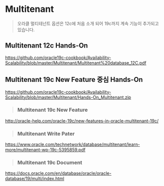 
<H1>Multitenant</H1>

>오라클 멀티테넌트 옵션은 12c에 처음 소개 되어 19c까지 계속 기능이 추가되고 있습니다.


<H2> Multitenant 12c Hands-On </H2>
 
 https://github.com/oracle19c-cookbook/Availability-Scalability/blob/master/Multitenant/Multitenant%20database_12C.pdf

<H2> Multitenant 19c New Feature 중심 Hands-On </H2>
 
 https://github.com/oracle19c-cookbook/Availability-Scalability/blob/master/Multitenant/Hands-On_Multitenant.zip


 
><H3> Multitenant 19c New Feature </H3>
 
 http://oracle-help.com/oracle-19c/new-features-in-oracle-multitenant-19c/

><H3> Multitenant Write Pater </H3>

 https://www.oracle.com/technetwork/database/multitenant/learn-more/multitenant-wp-19c-5395859.pdf

><H3> Multitenant 19c Document </H3>

 https://docs.oracle.com/en/database/oracle/oracle-database/19/multi/index.html
